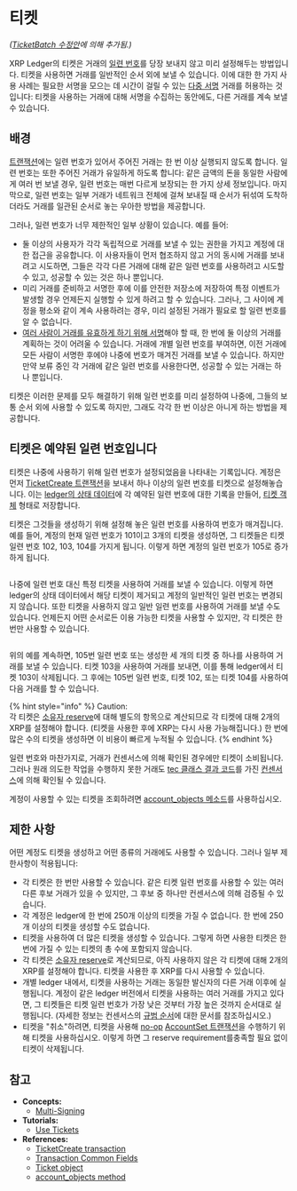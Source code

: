 # 티켓

_(_[_TicketBatch_](../../xrp-ledger/amendments/undefined.md#ticketbatch)[ _수정안_](../../xrp-ledger/amendments/undefined.md#ticketbatch)_에 의해 추가됨.)_

XRP Ledger의 티켓은 거래의 [일련 번호](../../../references/xrp-ledger/undefined/#undefined-3)를 당장 보내지 않고 미리 설정해두는 방법입니다. 티켓을 사용하면 거래를 일반적인 순서 외에 보낼 수 있습니다. 이에 대한 한 가지 사용 사례는 필요한 서명을 모으는 데 시간이 걸릴 수 있는 [다중 서명](undefined-1.md) 거래를 허용하는 것입니다: 티켓을 사용하는 거래에 대해 서명을 수집하는 동안에도, 다른 거래를 계속 보낼 수 있습니다.

## 배경

[트랜잭션](../../transactions/)에는 일련 번호가 있어서 주어진 거래는 한 번 이상 실행되지 않도록 합니다. 일련 번호는 또한 주어진 거래가 유일하게 하도록 합니다: 같은 금액의 돈을 동일한 사람에게 여러 번 보낼 경우, 일련 번호는 매번 다르게 보장되는 한 가지 상세 정보입니다. 마지막으로, 일련 번호는 일부 거래가 네트워크 전체에 걸쳐 보내질 때 순서가 뒤섞여 도착하더라도 거래를 일관된 순서로 놓는 우아한 방법을 제공합니다.

그러나, 일련 번호가 너무 제한적인 일부 상황이 있습니다. 예를 들어:

* 둘 이상의 사용자가 각각 독립적으로 거래를 보낼 수 있는 권한을 가지고 계정에 대한 접근을 공유합니다. 이 사용자들이 먼저 협조하지 않고 거의 동시에 거래를 보내려고 시도하면, 그들은 각각 다른 거래에 대해 같은 일련 번호를 사용하려고 시도할 수 있고, 성공할 수 있는 것은 하나 뿐입니다.&#x20;
* 미리 거래를 준비하고 서명한 후에 이를 안전한 저장소에 저장하여 특정 이벤트가 발생할 경우 언제든지 실행할 수 있게 하려고 할 수 있습니다. 그러나, 그 사이에 계정을 평소와 같이 계속 사용하려는 경우, 미리 설정된 거래가 필요로 할 일련 번호를 알 수 없습니다.&#x20;
* [여러 사람이 거래를 유효하게 하기 위해 서명](undefined-1.md)해야 할 때, 한 번에 둘 이상의 거래를 계획하는 것이 어려울 수 있습니다. 거래에 개별 일련 번호를 부여하면, 이전 거래에 모든 사람이 서명한 후에야 나중에 번호가 매겨진 거래를 보낼 수 있습니다. 하지만 만약 보류 중인 각 거래에 같은 일련 번호를 사용한다면, 성공할 수 있는 거래는 하나 뿐입니다.&#x20;

티켓은 이러한 문제를 모두 해결하기 위해 일련 번호를 미리 설정하여 나중에, 그들의 보통 순서 외에 사용할 수 있도록 하지만, 그래도 각각 한 번 이상은 아니게 하는 방법을 제공합니다.

## 티켓은 예약된 일련 번호입니다&#x20;

티켓은 나중에 사용하기 위해 일련 번호가 설정되었음을 나타내는 기록입니다. 계정은 먼저 [TicketCreate 트랜잭션](../../../references/xrp-ledger/undefined-1/undefined-1/ticketcreate.md)을 보내서 하나 이상의 일련 번호를 티켓으로 설정해놓습니다. 이는 [ledger의 상태 데이터](../ledgers.md)에 각 예약된 일련 번호에 대한 기록을 만들어, [티켓 객체](../../../references/xrp-ledger/ledger/ledger-1/ticket.md) 형태로 저장합니다.

티켓은 그것들을 생성하기 위해 설정해 놓은 일련 번호를 사용하여 번호가 매겨집니다. 예를 들어, 계정의 현재 일련 번호가 101이고 3개의 티켓을 생성하면, 그 티켓들은 티켓 일련 번호 102, 103, 104를 가지게 됩니다. 이렇게 하면 계정의 일련 번호가 105로 증가하게 됩니다.

<figure><img src="https://xrpl.org/img/ticket-creation.svg" alt=""><figcaption></figcaption></figure>

나중에 일련 번호 대신 특정 티켓을 사용하여 거래를 보낼 수 있습니다. 이렇게 하면 ledger의 상태 데이터에서 해당 티켓이 제거되고 계정의 일반적인 일련 번호는 변경되지 않습니다. 또한 티켓을 사용하지 않고 일반 일련 번호를 사용하여 거래를 보낼 수도 있습니다. 언제든지 어떤 순서로든 이용 가능한 티켓을 사용할 수 있지만, 각 티켓은 한 번만 사용할 수 있습니다.

<figure><img src="https://xrpl.org/img/ticket-usage.svg" alt=""><figcaption></figcaption></figure>

위의 예를 계속하면, 105번 일련 번호 또는 생성한 세 개의 티켓 중 하나를 사용하여 거래를 보낼 수 있습니다. 티켓 103을 사용하여 거래를 보내면, 이를 통해 ledger에서 티켓 103이 삭제됩니다. 그 후에는 105번 일련 번호, 티켓 102, 또는 티켓 104를 사용하여 다음 거래를 할 수 있습니다.

{% hint style="info" %}
Caution:\
각 티켓은 [소유자 reserve](reserves.md)에 대해 별도의 항목으로 계산되므로 각 티켓에 대해 2개의 XRP를 설정해야 합니다. (티켓을 사용한 후에 XRP는 다시 사용 가능해집니다.) 한 번에 많은 수의 티켓을 생성하면 이 비용이 빠르게 누적될 수 있습니다.
{% endhint %}

일련 번호와 마찬가지로, 거래가 컨센서스에 의해 확인된 경우에만 티켓이 소비됩니다. 그러나 원래 의도한 작업을 수행하지 못한 거래도 [tec 클래스 결과 코드](../../../references/xrp-ledger/undefined-1/pseudo-transactions/undefined/tec-codes.md)를 가진 [컨센서스](../../undefined-4/undefined.md)에 의해 확인될 수 있습니다.

계정이 사용할 수 있는 티켓을 조회하려면 [account\_objects 메소드](../../../references/http-websocket-apis/api-1/undefined/account\_objects.md)를 사용하십시오.

## 제한 사항&#x20;

어떤 계정도 티켓을 생성하고 어떤 종류의 거래에도 사용할 수 있습니다. 그러나 일부 제한사항이 적용됩니다:

* 각 티켓은 한 번만 사용할 수 있습니다. 같은 티켓 일련 번호를 사용할 수 있는 여러 다른 후보 거래가 있을 수 있지만, 그 후보 중 하나만 컨센서스에 의해 검증될 수 있습니다.
* 각 계정은 ledger에 한 번에 250개 이상의 티켓을 가질 수 없습니다. 한 번에 250개 이상의 티켓을 생성할 수도 없습니다.
* 티켓을 사용하여 더 많은 티켓을 생성할 수 있습니다. 그렇게 하면 사용한 티켓은 한 번에 가질 수 있는 티켓의 총 수에 포함되지 않습니다.&#x20;
* 각 티켓은 [소유자 reserve](reserves.md)로 계산되므로, 아직 사용하지 않은 각 티켓에 대해 2개의 XRP를 설정해야 합니다. 티켓을 사용한 후 XRP를 다시 사용할 수 있습니다.
* 개별 ledger 내에서, 티켓을 사용하는 거래는 동일한 발신자의 다른 거래 이후에 실행됩니다. 계정이 같은 ledger 버전에서 티켓을 사용하는 여러 거래를 가지고 있다면, 그 티켓들은 티켓 일련 번호가 가장 낮은 것부터 가장 높은 것까지 순서대로 실행됩니다. (자세한 정보는 컨센서스의 [규범 순서](../../undefined-4/undefined.md)에 대한 문서를 참조하십시오.)&#x20;
* 티켓을 "취소"하려면, 티켓을 사용해 [no-op](../../undefined-4/undefined-4.md) [AccountSet 트랜잭션](../../../references/xrp-ledger/undefined-1/undefined-1/accountset.md)을 수행하기 위해 티켓을 사용하십시오. 이렇게 하면 그 reserve requirement를충족할 필요 없이 티켓이 삭제됩니다.

## 참고 <a href="#see-also" id="see-also"></a>

* **Concepts:**
  * [Multi-Signing](https://xrpl.org/multi-signing.html)
* **Tutorials:**
  * [Use Tickets](https://xrpl.org/use-tickets.html)
* **References:**
  * [TicketCreate transaction](https://xrpl.org/ticketcreate.html)
  * [Transaction Common Fields](https://xrpl.org/transaction-common-fields.html)
  * [Ticket object](https://xrpl.org/ticket.html)
  * [account\_objects method](https://xrpl.org/account\_objects.html)

